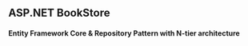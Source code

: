 <h2>ASP.NET BookStore</h2>

<h4>Entity Framework Core & Repository Pattern with N-tier architecture</h4>
